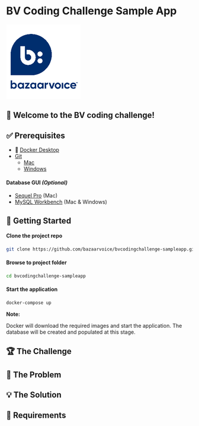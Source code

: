 # BV Coding Challenge Sample App

![Bazaarvoice](img/bv_logo.png)

## :wave: Welcome to the BV coding challenge!
## :white_check_mark: Prerequisites

- :whale: [Docker Desktop](https://www.docker.com/get-started)
- [Git](https://git-scm.com/book/en/v2/Getting-Started-Installing-Git) 
    - [Mac](https://git-scm.com/download/mac)
    - [Windows](https://git-scm.com/download/win)

#### Database GUI _(Optional)_

- [Sequel Pro](https://www.sequelpro.com) (Mac)
- [MySQL Workbench](https://dev.mysql.com/downloads/workbench/) (Mac & Windows)

## :metal: Getting Started

#### Clone the project repo

```bash
git clone https://github.com/bazaarvoice/bvcodingchallenge-sampleapp.git
```

#### Browse to project folder

```bash
cd bvcodingchallenge-sampleapp
```

#### Start the application

```bash
docker-compose up
```

**Note:**

Docker will download the required images and start the application. The database will be created and populated at this stage.

## :trophy: The Challenge
## :thinking: The Problem
## :bulb: The Solution
## :blue_book: Requirements